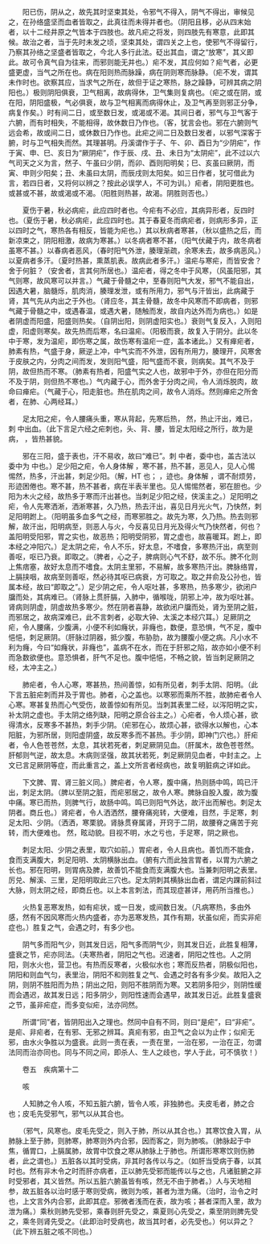<!-- { "loadSidebar": true } -->
　　阳已伤，阴从之，故先其时坚束其处，令邪气不得入，阴气不得出，审候见之，在孙络盛坚而血者皆取之，此真往而未得并者也。（阴阳且移，必从四末始者，以十二经井原之气皆本于四肢也。故凡疟之将发，则四肢先有寒意，此即其候。故治之者，当于先时未发之顷，坚束其处，谓四关之上也，使邪气不得留行，乃察其孙络之坚盛者皆取之，今北人多行此法。砭出其血，谓之“放寒”，其义即此。故可令真气自为往来，而邪则能无并也。）疟不发，其应何如？疟气者，必更盛更虚，当气之所在也。病在阳则热而脉躁，病在阴则寒而脉静。（疟不发，谓其未作时也。欲察其应，当求气之所在，故但于证之寒热，脉之躁静，可辨其病之阴阳也。）极则阴阳俱衰，卫气相离，故病得休，卫气集则复病也。（疟之或在阴，或在阳，阴阳盛极，气必俱衰，故与卫气相离而病得休止，及卫气再至则邪正分争，病复作矣。）时有间二日，或至数日发，或渴或不渴。其间日者，邪气与卫气客于六腑，而有时相失，不能相得，故休数日乃作也。（客，犹言会也。邪在六腑则气远会希，故或间二日，或休数日乃作也。此疟之间二日及数日发者，以邪气深客于腑，时与卫气相失而然。其理甚明。丹溪谓作于子、午、卯、酉日为“少阴疟”，作于寅、申、巳、亥日为“厥阴疟”，作于辰、戌、丑、未日为“太阴疟”，此不过以六气司天之义为言，然子、午虽曰少阴，而卯、酉则阳明矣；巳、亥虽曰厥阴，而寅、申则少阳矣；丑、未虽曰太阴，而辰戌则太阳矣。如三日作者，犹可借此为言，若四日者，又将何以辨之？按此必误学人，不可为训。）疟者，阴阳更胜也。或甚或不甚，故或渴或不渴。（阳胜则热甚，故渴。阴胜则否也。）

　　夏伤于暑，秋必病疟，此应四时者也。今疟有不必应，其病异形者，反四时也。（夏伤于暑，秋必病疟，此应四时也。其于春夏冬而病疟者，则病形多异，正以四时之气，寒热各有相反，皆能为疟也。）其以秋病者寒甚，（秋以盛热之后，而新凉束之，阴阳相激，故病为寒甚。）以冬病者寒不甚，（阳气伏藏于内，故冬病者虽寒不甚。）以春病者恶风，（春时阳气外泄，腠理渐疏，余寒未去，故多病恶风。）以夏病者多汗。（夏时热甚，熏蒸肌表。故病此者多汗。）温疟与寒疟，而皆安舍？舍于何脏？（安舍者，言其何所居也。）温疟者，得之冬中于风寒，（风虽阳邪，其气则寒，故风寒可以并言。）气藏于骨髓之中，至春则阳气大发，邪气不能自出，因遇大暑，脑髓烁，肌肉消，腠理发泄，或有所用力，邪气与汗皆出，此病藏于肾，其气先从内出之于外也。（肾应冬，其主骨髓，故冬中风寒而不即病者，则邪气藏于骨髓之中，或遇春温，或遇大暑，随触而发，故自内达外而为病也。）如是者阴虚而阳盛，阳盛则热矣。（自阴出阳，则阴虚阳实也。）衰则气复反入，入则阳虚，阳虚则寒矣。故先热而后寒，名曰温疟。（阳极而衰，故复入于阴分。此以冬中于寒，发为温疟，即伤寒之属，故伤寒有温疟一症，盖本诸此。）又有瘅疟者，肺素有热，气盛于身，厥逆上冲，中气实而不外泄，因有所用力，腠理开，风寒舍于皮肤之内，分肉之间而发，发则阳气盛，阳气盛而不衰，则病矣。其气不及于阴，故但热而不寒。（肺素有热者，阳盛气实之人也，故邪中于外，亦但在阳分而不及于阴，则但热不寒也。）气内藏于心，而外舍于分肉之间，令人消烁脱肉，故命曰瘅疟。（气藏于心，阳走脏也。热在肌肉之间，故令人消烁。然则瘅疟之所舍者，在肺、心两经耳。）

　　足太阳之疟，令人腰痛头重，寒从背起，先寒后热， 然，热止汗出，难已，刺 中出血。（此下言足六经之疟刺也，头、背、腰，皆足太阳经之所行，故为是病， ，皆热甚貌。

　　邪在三阳，盛于表也，汗不易收，故曰“难已”。刺 中者，委中也，盖古法以委中为 中也。）足少阳之疟，令人身体解 ，寒不甚，热不甚，恶见人，见人心惕惕然，热多，汗出甚，刺足少阳。（解，HT 也； ，迹也。身体解 ，谓不耐烦劳，形迹困倦也。寒不甚，热不甚者，病在半表半里也。见人惕惕然者，邪在胆也。少阳为木火之经，故热多于寒而汗出甚也。当刺足少阳之经，侠溪主之。）足阳明之疟，令人先寒洒淅，洒淅寒甚，久乃热，热去汗出，喜见日月光火气，乃快然，刺足阳明跗上。（阳明虽多血多气之经，而寒邪胜之。故先为寒，久乃热。热去则邪解，故汗出，阳明病至，则恶人与火，今反喜见日月光及得火气乃快然者，何也？盖阳明受阳邪，胃之实也，故恶热；阳明受阴邪，胃之虚也，故喜暖耳。跗上，即本经之冲阳穴。）足太阴之疟，令人不乐，好太息，不嗜食，多寒热汗出，病至则善呕，呕已乃衰。即取之。（脾者，心之子，脾病则心气不舒，故不乐。脾不化则上焦痞塞，故好太息而不嗜食。太阴主里邪，不易解，故多寒热汗出。脾脉络胃，上膈挟咽，故病至则善呕，然必待其呕已病衰，方可取之。取之井俞及公孙也，皆属本经，故曰“即取之”。）足少阴之疟，令人呕吐甚，多寒热，热多寒少，欲闭户牖而处，其病难已。（肾脉上贯肝膈，入肺中，循喉咙，阴邪上冲，故为呕吐甚。肾病则阴虚，阴虚故热多寒少。然在阴者喜静，故欲闭户牖而处，肾为至阴之脏，而邪居之，故病深难已，此不言刺者，必取大钟、太溪之本经穴耳。）足厥阴之疟，令人腰痛，少腹满，小便不利如癃状，非癃也，数便，意恐惧，气不足，腹中悒悒，刺足厥阴。（肝脉过阴器，抵少腹，布胁肋，故为腰腹小便之病。凡小水不利为癃，今曰“如癃状，非癃也”，盖病不在水，而在于肝邪之陷，故亦如小便不利而急数欲便也。意恐惧者，肝气不足也。腹中悒悒，不畅之貌，皆当刺足厥阴之经，太冲主之。）

　　肺疟者，令人心寒，寒甚热，热间善惊，如有所见者，刺手太阴、阳明。（此下言五脏疟刺而并及于胃也。肺者，心之盖也。以寒邪而乘所不胜，故肺疟者令人心寒。寒甚复热而心气受伤，故善惊如有所见。当刺其表里二经，以泻阳明之实，补太阴之虚也。手太阴之络列缺，阳明之原合谷主之。）心疟者，令人烦心甚，欲得清水，反寒多不甚热，刺手少阴。（疟邪在心，故烦心甚，欲得水以解也，心本阳脏，为邪所居，则阳虚阴盛，故反寒多而不甚热。手少阴，即神门穴也。）肝疟者，令人色苍苍然，太息，其状若死者，刺足厥阴见血。（肝属木，故色苍苍然。肝郁则气逆，故太息。木病则坚强，故其状若死，刺足厥阴见血者，中封主之。上文已言足厥阴等症，而此重言之，盖上文所言者经病也，故复明脏病之详如此。

　　下文脾、胃、肾三脏义同。）脾疟者，令人寒，腹中痛，热则肠中鸣，鸣已汗出，刺足太阴。（脾以至阴之脏，而疟邪居之，故令人寒。脾脉自股入腹，故为腹中痛。寒已而热，则脾气行，故肠中鸣。鸣已则阳气外达，故汗出而解也。刺足太阴者。商丘也。）肾疟者，令人洒洒然，腰脊痛宛转，大便难，目然，手足寒，刺足太阳、少阴。（洒洒，寒栗貌。肾脉贯脊属肾，开窍于二阴，故腰脊之痛苦于宛转，而大便难也。 然，眩动貌。目视不明，水之亏也，手足寒，阴之厥也。

　　刺足太阳、少阴之表里，取穴如前。）胃疟者，令人且病也。善饥而不能食，食而支满腹大，刺足阳明、太阴横脉出血。（腑有六而此独言胃者，以胃为六腑之长也。邪在阳明，则胃病及脾，故善饥不能食而支满腹大也。当兼刺阳明之表里。厉兑、解溪、三里，足阳明取此三穴也。足太阴刺其横脉出血者，谓足内踝前斜过大脉，则太阴之经，即商丘也。以上本言刺法，而其现症甚详，用药所当推也。）

　　火热复恶寒发热，如有疟状，或一日发，或间数日发。（凡病寒热，多由外感，然有不因风寒而火热内盛者，亦为恶寒发热，其作有期，状虽似疟，而实非疟症也。）胜复之气，会遇之时，有多少也。

　　阴气多而阳气少，则其发日远，阳气多而阴气少，则其发日近，此胜复相薄，盛衰之节，疟亦同法。（夫寒热者，阴阳之气也。迟速者，阴阳之性也。人之阴阳，则水火也，营卫也。有热而反寒者，火极似水也；寒而反热者，阴极似阳也，阴阳和则血气匀，表里治，阴阳不和则胜复之气、会遇之时各有多少矣。故阳入之阴，则阴不胜阳而为热；阴出之阳，则阳不胜阴而为寒。又若阴多阳少，则阴性缓而会遇迟，故其发日远；阳多阴少，则阳性速而会遇早，故其发日近。此胜复盛衰之节，虽非疟症，而多变似疟，法亦同然。

　　所谓“同”者，皆阴阳出入之理也。然同中自有不同，则曰“是疟”，曰“非疟”。是疟、非疟者，在有邪、无邪之辨耳。真疟有邪，由卫气之会以为止作；似疟无邪，由水火争胜以为盛衰。此则一责在表，一责在里，一治在邪，一治在正，勿谓法同而治亦同也。同与不同之间，即杀人、生人之歧也，学人于此，可不慎欤！）

　　卷五　疾病第十二

　　咳

　　人知肺之令人咳，不知五脏六腑，皆令人咳，非独肺也。夫皮毛者，肺之合也；皮毛先受邪气，邪气以从其合也。

　　（邪气，风寒也。皮毛先受之，则入于肺，所以从其合也。）其寒饮食入胃，从肺脉上至于肺，则肺寒，肺寒则外内合邪，因而客之，则为肺咳。（肺脉起于中焦，循胃口，上膈属肺，故胃中饮食之寒从肺脉上于肺也。所谓形寒寒饮则伤肺者，此之谓也。）五脏各以其时受病，非其时各传以与之。（如肝当受病于春，以其时也。然有非木令之时而肝亦病者，正以肺先受邪而能传以与之也，凡诸脏腑之非时受邪者，其义皆然。所以五脏六腑虽皆有咳，然无不由于肺者。）人与天地相参，故五脏各以治时感于寒则受病，微则为咳，甚者为泄为痛。（治时，治令之时也，上文言外内合邪，此即其症。邪微者浅而在表，故为咳；甚者深而入里，故为泄为痛。）乘秋则肺先受邪，乘春则肝先受之，乘夏则心先受之，乘至阴则脾先受之，乘冬则肾先受之。（此即治时受病也，故当其时者，必先受也。）何以异之？（此下辨五脏之咳不同也。）

